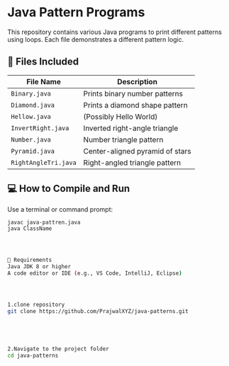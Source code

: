 # Java Pattern Programs

This repository contains various Java programs to print different patterns using loops. Each file demonstrates a different pattern logic.

## 📁 Files Included

| File Name           | Description                        |
|---------------------|------------------------------------|
| `Binary.java`       | Prints binary number patterns      |
| `Diamond.java`      | Prints a diamond shape pattern     |
| `Hellow.java`       | (Possibly Hello World)             |
| `InvertRight.java`  | Inverted right-angle triangle      |
| `Number.java`       | Number triangle pattern            |
| `Pyramid.java`      | Center-aligned pyramid of stars    |
| `RightAngleTri.java`| Right-angled triangle pattern 


## 💻 How to Compile and Run

Use a terminal or command prompt:

```bash
javac java-pattren.java
java ClassName 




🧠 Requirements
Java JDK 8 or higher
A code editor or IDE (e.g., VS Code, IntelliJ, Eclipse)




1.clone repository
git clone https://github.com/PrajwalXYZ/java-patterns.git





2.Navigate to the project folder
cd java-patterns
